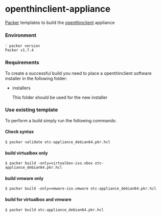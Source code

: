 # openthinclient-appliance

[Packer](https://packer.io) templates to build the [openthinclient](http://openthinclient.org) appliance


### Environment

```shell
⁖ packer version
Packer v1.7.4
```

### Requirements

To create a successful build you need to place a openthinclient software installer in
the following folder:

* installers

    This folder should be used for the new installer
    

### Use existing template

To perform a build simply run the following commands:


#### Check syntax

```
$ packer validate otc-appliance_debian64.pkr.hcl
```

#### build virtualbox only

```
$ packer build -only=virtualbox-iso.vbox otc-appliance_debian64.pkr.hcl 
```

#### build vmware only

```
$ packer build -only=vmware-iso.vmware otc-appliance_debian64.pkr.hcl 
```

#### build for virtualbox and vmware 

```
$ packer build otc-appliance_debian64.pkr.hcl
```
